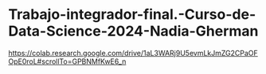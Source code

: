 # Trabajo-integrador-final.-Curso-de-Data-Science-2024-Nadia-Gherman
https://colab.research.google.com/drive/1aL3WARj9U5evmLkJmZG2CPaOFOpE0roL#scrollTo=GPBNMfKwE6_n
